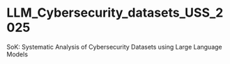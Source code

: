 # LLM_Cybersecurity_datasets_USS_2025
SoK: Systematic Analysis of Cybersecurity Datasets using Large Language Models
